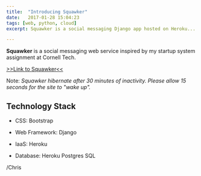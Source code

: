 ```yaml
---
title:  "Introducing Squawker"
date:   2017-01-28 15:04:23
tags: [web, python, cloud]
excerpt: Squawker is a social messaging Django app hosted on Heroku...

---
```


**Squawker** is a social messaging web service inspired by my startup system assignment at Cornell Tech.

[>>Link to Squawker<<](http://squawker.chriswang.tech/)

Note: *Squawker hibernate after 30 minutes of inactivity. Please allow 15 seconds for the site to "wake up".*

## Technology Stack

* CSS: Bootstrap

* Web Framework: Django

* IaaS: Heroku 

* Database: Heroku Postgres SQL

/Chris